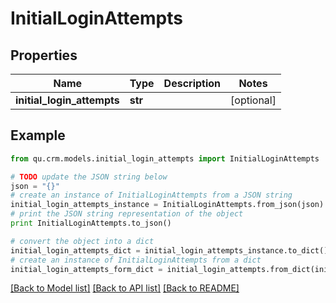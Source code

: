 # InitialLoginAttempts


## Properties
Name | Type | Description | Notes
------------ | ------------- | ------------- | -------------
**initial_login_attempts** | **str** |  | [optional] 

## Example

```python
from qu.crm.models.initial_login_attempts import InitialLoginAttempts

# TODO update the JSON string below
json = "{}"
# create an instance of InitialLoginAttempts from a JSON string
initial_login_attempts_instance = InitialLoginAttempts.from_json(json)
# print the JSON string representation of the object
print InitialLoginAttempts.to_json()

# convert the object into a dict
initial_login_attempts_dict = initial_login_attempts_instance.to_dict()
# create an instance of InitialLoginAttempts from a dict
initial_login_attempts_form_dict = initial_login_attempts.from_dict(initial_login_attempts_dict)
```
[[Back to Model list]](../README.md#documentation-for-models) [[Back to API list]](../README.md#documentation-for-api-endpoints) [[Back to README]](../README.md)


